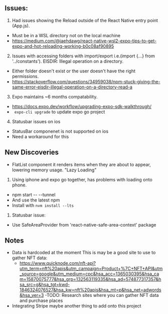 ## Issues:

1. Had issues showing the Reload outside of the React Native entry point (App.js).
  - Must be in a WSL directory not on the local machine
  - https://medium.com/@jaehdawg/react-native-wsl2-expo-tips-to-get-expo-and-hot-reloading-working-b0c08af90895
2. Issues with accessing folders with import/export i.e.(import {...} from '../constants').  EISDIR: Illegal operation on a directory.
  - Either folder doesn't exist or the user doesn't have the right permissions.
  - https://stackoverflow.com/questions/34959038/npm-stuck-giving-the-same-error-eisdir-illegal-operation-on-a-directory-read-a
3. Expo maintains ~6 months compatability.
  - https://docs.expo.dev/workflow/upgrading-expo-sdk-walkthrough/
  - ``` expo-cli upgrade``` to update expo go project
4. Statusbar issues on ios
  - StatusBar componenet is not supported on ios
  - Need a workaround for this

## New Discoveries
- FlatList component it renders items when they are about to appear, lowering memory usage. "Lazy Loading"
1. Using iphone and expo go together, has problems with loading onto phone.
  - npm start -- --tunnel
  - And use the latest npm
  - Install with ```nvm install --lts```
1. Statusbar issue:
  - Use SafeAreaProvider from 'react-native-safe-area-context' package
## Notes
- Data is hardcoded at the moment
This is may be a good site to use to gather NFT data:
  - https://www.quicknode.com/nft-api?utm_term=nft%20apis&utm_campaign=Product+%7C+NFT+API&utm_source=google&utm_medium=cpc&hsa_acc=1365030395&hsa_cam=15870075777&hsa_grp=132563119335&hsa_ad=574877317357&hsa_src=g&hsa_tgt=kwd-1846324076527&hsa_kw=nft%20apis&hsa_mt=p&hsa_net=adwords&hsa_ver=3
  -TODO: Research sites where you can gather NFT data and purchase places
- Integrating Stripe maybe another thing to add onto this project